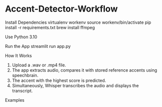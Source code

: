 # Accent-Detector-Workflow

Install Dependencies
virtualenv workenv
source workenv/bin/activate
pip install -r requirements.txt
brew install ffmpeg


Use Python 3.10

Run the App
streamlit run app.py

How It Works
1. Upload a .wav or .mp4 file.
2. The app extracts audio, compares it with stored reference accents using speechbrain.
3. The accent with the highest score is predicted.
4. Simultaneously, Whisper transcribes the audio and displays the transcript.

Examples